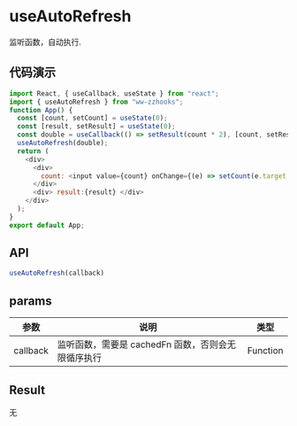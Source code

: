 # useAutoRefresh

监听函数，自动执行.

## 代码演示

```js
import React, { useCallback, useState } from "react";
import { useAutoRefresh } from "ww-zzhooks";
function App() {
  const [count, setCount] = useState(0);
  const [result, setResult] = useState(0);
  const double = useCallback(() => setResult(count * 2), [count, setResult]);
  useAutoRefresh(double);
  return (
    <div>
      <div>
        count: <input value={count} onChange={(e) => setCount(e.target.value)} />
      </div>
      <div> result:{result} </div>
    </div>
  );
}
export default App;

```

## API

```js
useAutoRefresh(callback)
```

## params

| 参数     | 说明                                               | 类型     |
| -------- | -------------------------------------------------- | -------- |
| callback | 监听函数，需要是 cachedFn 函数，否则会无限循序执行 | Function |

## Result

无
